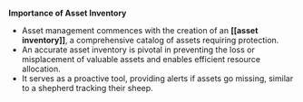 **Importance of Asset Inventory**
- Asset management commences with the creation of an **[[asset inventory]]**, a comprehensive catalog of assets requiring protection.
- An accurate asset inventory is pivotal in preventing the loss or misplacement of valuable assets and enables efficient resource allocation.
- It serves as a proactive tool, providing alerts if assets go missing, similar to a shepherd tracking their sheep.